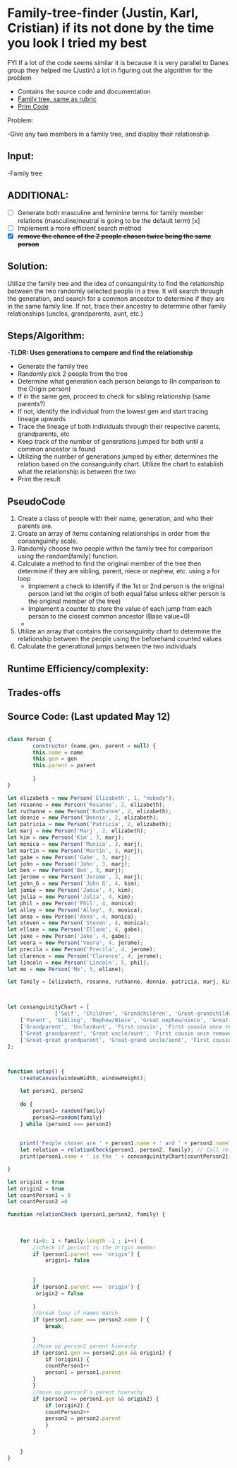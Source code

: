 # Family-tree-finder (Justin, Karl, Cristian) if its not done by the time you look I tried my best

FYI If a lot of the code seems similar it is because it is very parallel to Danes group they helped me (Justin) a lot in figuring out the algorithm for the problem

 - Contains the source code and documentation
- [Family tree, same as rubric](https://www.familyecho.com/?p=D7GMC&c=ybfar0kdyj&f=796759587492087536)
- [Prim Code](https://openprocessing.org/sketch/2261725)
 
Problem:

-Give any two members in a family tree, and display their relationship.
 
## Input:

-Family tree


## ADDITIONAL:
- [ ] Generate both masculine and feminine terms for family member relations (masculine/neutral  is going to be the default term) [x]
- [ ] Implement a more efficient search method
- [x] ~~**remove the chance of the 2 people chosen twice being the same person**~~

## Solution:

Utilize the family tree and the idea of consanguinity to find the relationship between the two randomly selected people in a tree. It will search through the generation, and search for a common ancestor to determine if they are in the same family line. If not, trace their ancestry  to determine other family relationships (uncles, grandparents, aunt, etc.)


## Steps/Algorithm:
-**TLDR: Uses generations to compare and find the relationship**

* Generate the family tree 
* Randomly pick 2 people from the tree
* Determine what generation each person belongs to (In comparison to the Origin person)
* If in the same gen, proceed to check for sibling relationship (same parents?)
* If not, identify the individual from the lowest gen and start tracing lineage upwards
* Trace the lineage of both individuals through their respective parents, grandparents, etc
* Keep track of the number of generations jumped for both until a common ancestor is found
* Utilizing the number of generations jumped by either, determines the relation based on the consanguinity chart. Utilize the chart to establish what the relationship is between the two
* Print the result


## PseudoCode


1. Create a class of people with their name, generation, and who their parents are.
2. Create an array of items containing relationships in order from the consanguinity scale.
3. Randomly choose two people within the family tree for comparison using the random[family] function. 
4. Calculate a method to find the original member of the tree then determine if they are sibling, parent, niece or nephew, etc. using a for loop
   - Implement a check to identify if the 1st or 2nd person is the original person (and let the origin of both equal false unless either person is the original member of the tree)
   - Implement a counter to store the value of each jump from each person to the closest common ancestor (Base value=0)
   -
5. Utilize an array that contains the consanguinity chart to determine the relationship between the people using the beforehand counted values
6. Calculate the generational jumps between the two individuals





## Runtime Efficiency/complexity:



## Trades-offs


## Source Code: (Last updated May 12)

```js

class Person {
		constructor (name,gen, parent = null) {
		this.name = name
		this.gen = gen
		this.parent = parent
	
		}
}

let elizabeth = new Person('Elizabeth', 1, "nobody");
let rosanne = new Person('Rosanne', 2, elizabeth);
let ruthanne = new Person('Ruthanne', 2, elizabeth);
let donnie = new Person('Donnie', 2, elizabeth);
let patricia = new Person('Patricia', 2, elizabeth);
let marj = new Person('Marj', 2, elizabeth);
let kim = new Person('Kim', 3, marj);
let monica = new Person('Monica', 3, marj);
let martin = new Person('Martin', 3, marj);
let gabe = new Person('Gabe', 3, marj);
let john = new Person('John', 3, marj);
let ben = new Person('Ben', 3, marj);
let jerome = new Person('Jerome', 3, marj);
let john_G = new Person('John G', 4, kim);
let jamie = new Person('Jamie', 4, kim);
let julia = new Person('Julia', 4, kim);
let phil = new Person('Phil', 4, monica);
let alley = new Person('Alley', 4, monica);
let anna = new Person('Anna', 4, monica);
let steven = new Person('Steven', 4, monica);
let ellane = new Person('Ellane', 4, gabe);
let jake = new Person('Jake', 4, gabe);
let veera = new Person('Veera', 4, jerome);
let precila = new Person('Precila', 4, jerome);
let clarence = new Person('Clarence', 4, jerome);
let lincoln = new Person('Lincoln', 5, phil);
let mo = new Person('Mo', 5, ellane);

let family = [elizabeth, rosanne, ruthanne, donnie, patricia, marj, kim, monica, martin, gabe, john, ben, jerome, john_G, jamie, julia, phil, alley, anna, steven, ellane, jake, veera, precila, clarence, lincoln, mo];



let consanguinityChart = [
               ['Self', 'Children', 'Grandchildren', 'Great-grandchildren'],
    ['Parent', 'Sibling', 'Nephew/Niece', 'Great nephew/niece', 'Great-grand nephew/niece'],
    ['Grandparent', 'Uncle/Aunt', 'First cousin', 'First cousin once removed', 'First cousin twice removed', 'First cousin thrice removed'],
    ['Great grandparent', 'Great uncle/aunt', 'First cousin once removed', 'Second cousin', 'Second cousin once removed', 'Second cousin twice removed', 'Second cousin thrice removed'],
    ['Great-great grandparent', 'Great-grand uncle/aunt', 'First cousin twice removed', 'Second cousin once removed', 'Third cousin', 'Third cousin once removed', 'Third cousin twice removed', 'Third cousin thrice removed']
];



function setup() {
    createCanvas(windowWidth, windowHeight);

	let person1, person2
	
	do {
		person1= random(family)
		person2=random(family)
	} while (person1 === person2)
    

    print('People chosen are ' + person1.name + ' and ' + person2.name);
    let relation = relationCheck(person1, person2, family); // Call relationCheck function
    print(person1.name + ' is the ' + consanguinityChart[countPerson2][countPerson1] +   ' to ' + person2.name); // Print out the result

}

let origin1 = true
let origin2 = true
let countPerson1 = 0
let countPerson2 =0

function relationCheck (person1,person2, family) {
	
	
	
	for (i=0; i < family.length -1 ; i++) {
		//check if person1 is the origin member
		if (person1.parent === 'origin') {
			origin1= false
			
		
		}
		if (person2.parent === 'origin') {
		 origin2 = false
		
		}
		//break loop if names match
		if (person1.name === person2.name ) {
			break;
			
		}
		//Move up person1 parent hierachy
		if (person1.gen >= person2.gen && origin1) {
			if (origin1) {
			countPerson1++
			person1 = person1.parent
		}
		}
		//move up person2's parent hierachy
		if (person2 <= person1.gen && origin2) {
			if (origin2) {
 			countPerson2++
			person2 = person2.parent
			}
		}
		
		
	} 
}
```




